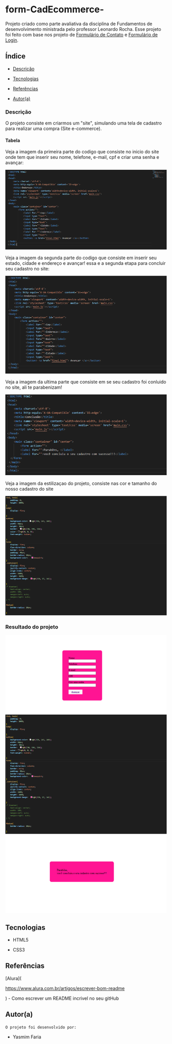 # form-CadEcommerce-

 Projeto criado como parte avaliativa da disciplina de Fundamentos de desenvolvimento ministrada pelo professor Leonardo Rocha.
Esse projeto foi feito com base nos projeto de [Formulário de Contato](https://github.com/yasmim0517/form-contato) e [Formulário de Login](https://github.com/yasmim0517/projeto-login).

## Índice

* [Descrição](#descrição)

* [Tecnologias](#tecnologias)

* [Referências](#referências)

* [Autor(a)](#autora)

### Descrição
O projeto consiste em criarmos um "site", simulando uma tela de cadastro para realizar uma compra
(Site e-commerce).
 
#### Tabela

Veja a imagem da primeira parte do codigo que consiste no inicio do site onde tem que inserir seu nome, telefone, e-mail, cpf e criar uma senha e avançar:

![ imagem dos codigos](img/primeira%20parte.PNG)

Veja a imagem da segunda parte do codigo que consiste em inserir seu estado, cidade e endereço e avançar! essa e a segunda etapa para concluir seu cadastro no site:

![ imagem dos codigos](img/lugar.PNG)

Veja a imagem da ultima parte que consiste em se seu cadastro foi conluido no site, ali te parabenizam!

![ imagem dos codigos](img/coclusao.PNG)

Veja a imagem da estilizaçao do projeto, consiste nas cor e tamanho do nosso cadastro do site

![ imagem dos codigos](img/Capturar.PNG)

### Resultado do projeto

![ Resultado final do projeto](img/index.PNG)
![ Resultado final do projeto](img/Capturar.PNG)
![ Resultado final do projeto](img/finalr.PNG)

## Tecnologias

* HTML5

* CSS3

## Referências

 [Alura](

https://www.alura.com.br/artigos/escrever-bom-readme

) - Como escrever um README incrivel no seu gitHub  

## Autor(a)

`O projeto foi desenvolvido por:`

* Yasmim Faria
